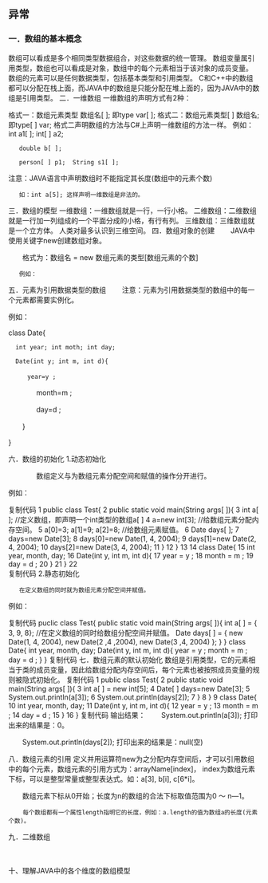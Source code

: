 ## 异常
### 一．数组的基本概念 
数组可以看成是多个相同类型数据组合，对这些数据的统一管理。
数组变量属引用类型，数组也可以看成是对象，数组中的每个元素相当于该对象的成员变量。
数组的元素可以是任何数据类型，包括基本类型和引用类型。
C和C++中的数组都可以分配在栈上面，而JAVA中的数组是只能分配在堆上面的，因为JAVA中的数组是引用类型。
二．一维数组
一维数组的声明方式有2种：

格式一：数组元素类型  数组名[ ];  即type var[ ];
格式二：数组元素类型[ ] 数组名; 即type[ ] var;
格式二声明数组的方法与C#上声明一维数组的方法一样。
例如：int a1[ ];   int[ ] a2;

       double b[ ];

       person[ ] p1;  String s1[ ];

注意：JAVA语言中声明数组时不能指定其长度(数组中的元素个数)

       如：int a[5]; 这样声明一维数组是非法的。

三．数组的模型
一维数组：一维数组就是一行，一行小格。
二维数组：二维数组就是一行加一列组成的一个平面分成的小格，有行有列。
三维数组：三维数组就是一个立方体。
人类对最多认识到三维空间。
四．数组对象的创建
　　JAVA中使用关键字new创建数组对象。

　　格式为：数组名 = new 数组元素的类型[数组元素的个数]

       例如：





五．元素为引用数据类型的数组
　　注意：元素为引用数据类型的数组中的每一个元素都需要实例化。

例如：

class Date{

      int year; int moth; int day;

      Date(int y; int m, int d){

      　　year=y ;

　　　　month=m ;

　　　　day=d ;

　　}

}

 

六．数组的初始化
1.动态初始化

　　　　数组定义与为数组元素分配空间和赋值的操作分开进行。

例如：

复制代码
 1 public class Test{
 2     public static void main(String args[ ]){
 3     int a[ ];  //定义数组，即声明一个int类型的数组a[ ]
 4     a=new int[3];  //给数组元素分配内存空间。
 5     a[0]=3; a[1]=9; a[2]=8;  //给数组元素赋值。
 6     Date days[ ];
 7     days=new Date[3];
 8     days[0]=new Date(1, 4, 2004);
 9     days[1]=new Date(2, 4, 2004);
10     days[2]=new Date(3, 4, 2004);
11     } 
12 }
13 
14 class Date{
15     int year, month, day;
16     Date(int y, int m, int d){
17         year = y ;
18         month = m ;
19         day = d ;
20     }
21 }
22                 
复制代码
2.静态初始化

       在定义数组的同时就为数组元素分配空间并赋值。

例如：

复制代码
puclic class Test{
        public static void main(String args[ ]){
            int a[ ] = { 3, 9, 8};   //在定义数组的同时给数组分配空间并赋值。
            Date days[ ] = {
                new Date(1, 4, 2004),
                new Date(2 ,4 ,2004),
                new Date(3 ,4, 2004)
        };
    }
}
class Date{
    int year, month, day;
    Date(int y, int m, int d){
        year = y ;
        month = m ;
        day = d ;
    }
}
复制代码
七．数组元素的默认初始化
数组是引用类型，它的元素相当于类的成员变量，因此给数组分配内存空间后，每个元素也被按照成员变量的规则被隐式初始化。
复制代码
 1 public class Test{
 2         public static void main(String args[ ]){
 3             int a[ ] = new int[5];
 4             Date[ ] days=new Date[3];
 5             System.out.println(a[3]);
 6             System.out.println(days[2]);
 7     }
 8 }
 9 class Date{
10     int year, month, day;
11     Date(int y, int m, int d){
12         year = y ;
13         month = m ;
14         day = d ;
15     }
16 }
复制代码
输出结果：
　　System.out.println(a[3]);    打印出来的结果是：0。

　　System.out.println(days[2]);  打印出来的结果是：null(空)

八．数组元素的引用
        定义并用运算符new为之分配内存空间后，才可以引用数组中的每个元素，数组元素的引用方式为：arrayName[index]， index为数组元素下标，可以是整型常量或整型表达式。如：a[3], b[i], c[6*i]。

 　　数组元素下标从0开始；长度为n的数组的合法下标取值范围为0 ～ n—1。

        每个数组都有一个属性length指明它的长度，例如：a.length的值为数组a的长度(元素个数)。

九．二维数组
　　

　　

十、理解JAVA中的各个维度的数组模型
　　